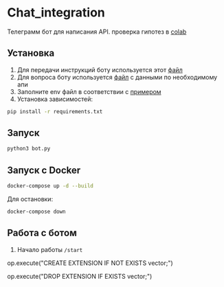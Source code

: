 # Chat_integration

Телеграмм бот для написания API.
проверка гипотез в [colab](https://colab.research.google.com/drive/1S5eyoxD0q3bIv84mbrWIq784wpUYYbBX?usp=sharing#scrollTo=IeCqRnFBnV1K)

## Установка

1. Для передачи инструкций боту используется этот [файл](instruction.txt)
2. Для вопроса боту используется [файл](api_data.txt) с данными по необходимому апи
3. Заполните env файл в соответствии с [примером](env_example)
4. Установка зависимостей:
```bash
pip install -r requirements.txt
```

## Запуск
```bash
python3 bot.py
```

## Запуск с Docker
```bash
docker-compose up -d --build
```

Для остановки:
```bash
docker-compose down
```

## Работа с ботом

1. Начало работы `/start`


op.execute("CREATE EXTENSION IF NOT EXISTS vector;")

op.execute("DROP EXTENSION IF EXISTS vector;")